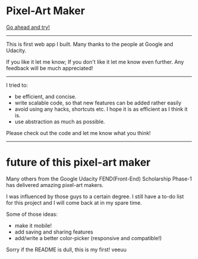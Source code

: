 # Pixel-Art Maker

<a href="https://captbobo.github.io/pixel-art-maker/">Go ahead and try! </a>



---------- 

This is first web app I built. Many thanks to the people at Google and Udacity. 

If you like it let me know; If you don't like it let me know even further. Any feedback will be much appreciated!

----------

I tried to:
- be efficient, and concise.
- write scalable code, so that new features can be added rather easily
- avoid using any hacks, shortcuts etc. I hope it is as efficient as I think it is.
- use abstraction as much as possible.

Please check out the code and let me know what you think!

---------
# future of this pixel-art maker

Many others from the Google Udacity FEND(Front-End) Scholarship Phase-1 has delivered amazing pixel-art makers. 

I was influenced by those guys to a certain degree. I still have a to-do list for this project and I will come back at in my spare time. 

Some of those ideas:

- make it mobile! 
- add saving and sharing features
- add/write a better color-picker (responsive and compatible!)

Sorry if the README is dull, this is my first! veeuu
